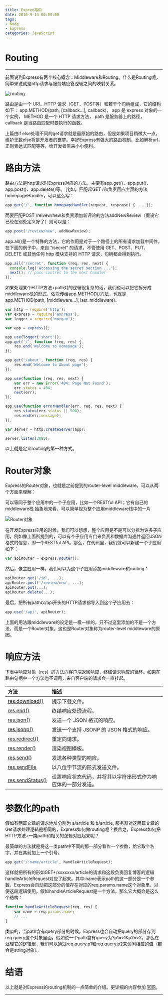 ```yaml
---
title: Expree路由
date: 2016-9-14 00:00:00
tags: 
- Node
- Express
categories: JavaScript
---
```

# Routing
---

前面说到Express有两个核心概念：Middleware和Routing。什么是Routing呢，简单来说就是http请求与服务端应答逻辑之间的映射关系。

![routing](http://p1.bqimg.com/567571/ae38457a9cc5a93a.png)
<!-- more -->
路由是由一个 URI、HTTP 请求（GET、POST等）和若干个句柄组成，它的结构如下： app.METHOD(path, [callback...], callback)， app 是 express 对象的一个实例， METHOD 是一个 HTTP 请求方法， path 是服务器上的路径， callback 是当路由匹配时要执行的函数。

上篇由if else处理不同的get请求就是最原始的路由，但是如果项目稍微大一点，维护无数else将是开发者的噩梦。幸好Express有强大的路由机制，比如解析url，正则表达式匹配等等，给开发者带来小小便利。

# 路由方法

路由方法是http请求时Express对应的方法，主要有app.get()、app.put()、app.post()、app.delete()等。
比如，匹配起GET /和负责回应主页的方法homepageHandler，可以这么写：

```javascript
app.get('/', function homepageHandler(request, response) { ... });
```

而要匹配POST /reivew/new和负责添加新评论的方法addNewReview（假设它已经在别处定义好了）则可以是：

```javascript
app.post('/review/new', addNewReview);
```

app.all()是一个特殊的方法，它的作用是对于一个路径上的所有请求加载中间件，在下面的例子中，来自 “/secret” 的请求，不管使用 GET、POST、PUT、DELETE 或其他任何 http 模块支持的 HTTP 请求，句柄都会得到执行。

```javascript
app.all('/secret', function (req, res, next) {
  console.log('Accessing the secret section ...');
  next(); // pass control to the next handler
});
```

如果处理某个HTTP方法+path对的逻辑很复杂的话，我们也可以把它拆分成middleware栈的形式，依次传给app.METHOD()方法，也就是app.METHOD(path, [middleware...], last_middleware)。

```javascript
var http = require('http');
var express = require('express');
var logger = require('morgan');

var app = express();

app.use(logger('short'));
app.get('/', function (req, res) {
    res.end('Welcome to Homepage');
});

app.get('/about', function (req, res) {
    res.end('Welcome to About page');
});

app.use(function (req, res, next) {
    var err = new Error('404: Page Not Found');
    err.status = 404;
    next(err);
});

app.use(function errorHandler(err, req, res, next) {
    res.status(err.status || 500);
    res.end(err.message);
});

var server = http.createServer(app);

server.listen(3000);
```

以上就是定义routing的第一种方式。

# Router对象

Express的Router对象，也就是之前提到的router-level middleware，可以从两个方面来理解：

可以等同于整个应用中的一个子应用，比如一个RESTful API；它有自己的middleware栈
抽象地来看，可以简单视为整个应用middleware栈中的一片

![Router对象](http://p1.bqimg.com/567571/b1fb950685120d13.png)

在开发Express应用的时候，我们可以想想，整个应用是不是可以分拆为许多子应用，例如像上面所提到的，可以有个子应用专门来负责和数据库沟通并返回JSON格式的信息，即一个RESTful API。那么，在代码里，我们就可以新建一个子应用如下：

```javascript
var apiRouter = express.Router();
```

然后，像主应用一样，我们可以为这个子应用添加middleware和routing：

```javascript
apiRouter.get('/id', ...);
apiRouter.post('/review/new', ...);
apiRouter.put(...);
apiRouter.delete(...);
```

最后，把所有path以/api开头的HTTP请求都导入到这个子应用去：

```javascript
app.use('/api', apiRouter);
```

上面的用法跟middleware的设定是一模一样的，只不过这里添加的不是一个方法，而是一个Router对象。这也是Router对象称为router-level middleware的原因。

# 响应方法
下表中响应对象（res）的方法向客户端返回响应，终结请求响应的循环。如果在路由句柄中一个方法也不调用，来自客户端的请求会一直挂起。

| 方法 | 描述 |
| :-| :-|
|[res.download()](http://www.expressjs.com.cn/4x/api.html#res.download)  | 提示下载文件。|
|[res.end()](http://www.expressjs.com.cn/4x/api.html#res.end) |终结响应处理流程。|
|[res.json()](http://www.expressjs.com.cn/4x/api.html#res.json) | 发送一个 JSON 格式的响应。|
|[res.jsonp()](http://www.expressjs.com.cn/4x/api.html#res.jsonp) |发送一个支持 JSONP 的 JSON 格式的响应。|
|[res.redirect()](http://www.expressjs.com.cn/4x/api.html#res.redirect) |  重定向请求。|
|[res.render()](http://www.expressjs.com.cn/4x/api.html#res.render)  |  渲染视图模板。|
|[res.send()](http://www.expressjs.com.cn/4x/api.html#res.send) | 发送各种类型的响应。|
|[res.sendFile](http://www.expressjs.com.cn/4x/api.html#res.sendFile) |   以八位字节流的形式发送文件。|
|[res.sendStatus()](http://www.expressjs.com.cn/4x/api.html#res.sendStatus) |    设置响应状态代码，并将其以字符串形式作为响应体的一部分发送。|

# 参数化的path

假如有两篇文章的请求地址分别为 a/article 和 b/article, 服务器对这两篇文章的Get请求处理逻辑是相同的，Express如何做routing呢？换言之，Express如何把HTTP方法+一类path和相关的逻辑对应起来呢？

最简单的方法就是将这一类path中不同的那一部分看作一个参数，给它取个名字，并在其前加上一个引号。

```javascript
app.get('/:name/article', handleArticleRequest);
```

这样就把所有的形如GET+/xxxxxxx/article的请求和这段负责回复博客的逻辑handleArticleRequest对应了起来。其中:name表示path的这一部分是一个参数，Express会自动把这部分的值存在对应的req.params.name这个对象里，以便这段逻辑使用。假如handleArticleRequest是一个方法，那么它大概会是这么个结构：

```javascript
function handleArticleRequest(req, res) {
    var name = req.params.name;
    // ...
}
```

类似的，当path含有query部分的时候，Express也会自动把query的部分存到req.query这个对象里面。假如说一个path含有query为?p1=v1&p2=v2，那么在处理它的逻辑里，我们可以通过req.query.p1和req.query.p2来访问相应的值（都会是string对象）。

# 结语
以上就是对Express的routing机制的一点简单的介绍。更详细的内容参加 [官网](http://www.expressjs.com.cn/guide/routing.html)。

---

